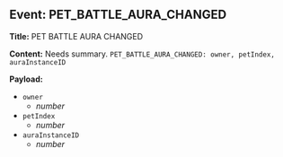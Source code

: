 ## Event: PET_BATTLE_AURA_CHANGED

**Title:** PET BATTLE AURA CHANGED

**Content:**
Needs summary.
`PET_BATTLE_AURA_CHANGED: owner, petIndex, auraInstanceID`

**Payload:**
- `owner`
  - *number*
- `petIndex`
  - *number*
- `auraInstanceID`
  - *number*